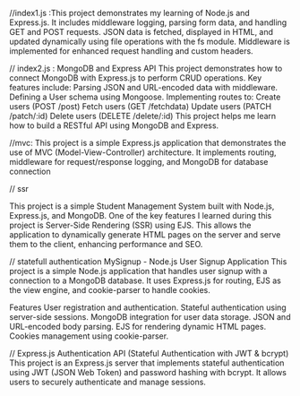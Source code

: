 //index1.js :This project demonstrates my learning of Node.js and Express.js. It includes middleware logging, parsing form data, and handling GET and POST requests. JSON data is fetched, displayed in HTML, and updated dynamically using file operations with the fs module. Middleware is implemented for enhanced request handling and custom headers.

// index2.js : MongoDB and Express API
This project demonstrates how to connect MongoDB with Express.js to perform CRUD operations. Key features include:
Parsing JSON and URL-encoded data with middleware.
Defining a User schema using Mongoose.
Implementing routes to:
Create users (POST /post)
Fetch users (GET /fetchdata)
Update users (PATCH /patch/:id)
Delete users (DELETE /delete/:id)
This project helps me learn how to build a RESTful API using MongoDB and Express.

//mvc: This project is a simple Express.js application that demonstrates the use of MVC (Model-View-Controller) architecture. It implements routing, middleware for request/response logging, and MongoDB for database connection

// ssr

This project is a simple Student Management System built with Node.js, Express.js, and MongoDB. One of the key features I learned during this project is Server-Side Rendering (SSR) using EJS. This allows the application to dynamically generate HTML pages on the server and serve them to the client, enhancing performance and SEO.

// statefull authentication
MySignup - Node.js User Signup Application
This project is a simple Node.js application that handles user signup with a connection to a MongoDB database. It uses Express.js for routing, EJS as the view engine, and cookie-parser to handle cookies.

Features
User registration and authentication.
Stateful authentication using server-side sessions.
MongoDB integration for user data storage.
JSON and URL-encoded body parsing.
EJS for rendering dynamic HTML pages.
Cookies management using cookie-parser.


// Express.js Authentication API (Stateful Authentication with JWT & bcrypt)
This project is an Express.js server that implements stateful authentication using JWT (JSON Web Token) and password hashing with bcrypt. It allows users to securely authenticate and manage sessions.

